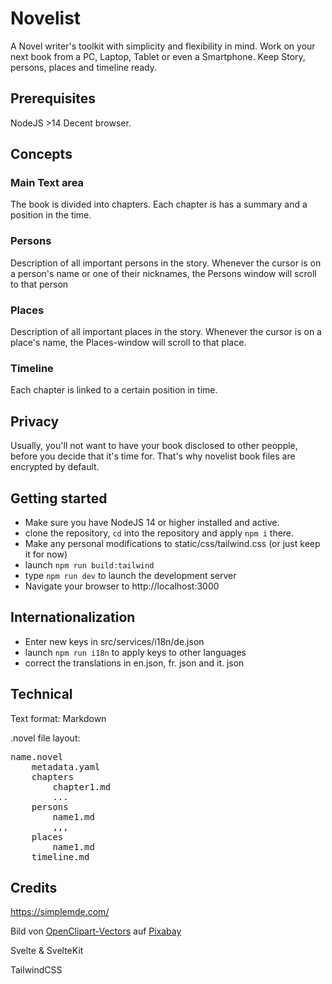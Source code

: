 # Novelist

A Novel writer's toolkit with simplicity and flexibility in mind. Work on your next book from a PC, Laptop, Tablet or even a Smartphone. Keep Story, persons, places and timeline ready.

## Prerequisites

NodeJS >14
Decent browser.

## Concepts

### Main Text area

The book is divided into chapters. Each chapter is has a summary and a position in the time.

### Persons

Description of all important persons in the story. Whenever the cursor is on a person's name or one of their nicknames, the Persons window will scroll to that person

### Places

Description of all important places in the story. Whenever the cursor is on a place's name, the Places-window will scroll to that place.

### Timeline

Each chapter is linked to a certain position in time.

## Privacy

Usually, you'll not want to have your book disclosed to other peopple, before you decide that it's time for. That's why novelist book files are encrypted by default.

## Getting started

* Make sure you have NodeJS 14 or higher installed and active.
* clone the repository, `cd` into the repository and apply `npm i` there.
* Make any personal modifications to static/css/tailwind.css (or just keep it for now)
* launch `npm run build:tailwind`
* type `npm run dev` to launch the development server
* Navigate your browser to http://localhost:3000

## Internationalization

* Enter new keys in src/services/i18n/de.json
* launch `npm run i18n` to apply keys to other languages
* correct the translations in en.json, fr. json and it. json

## Technical

Text format: Markdown

.novel file layout:

<pre>
name.novel
    metadata.yaml
    chapters
        chapter1.md
        ...
    persons
        name1.md
        ,,, 
    places
        name1.md
    timeline.md    
</pre>    

## Credits
https://simplemde.com/

Bild von <a href="https://pixabay.com/de/users/openclipart-vectors-30363/?utm_source=link-attribution&amp;utm_medium=referral&amp;utm_campaign=image&amp;utm_content=156775">OpenClipart-Vectors</a> auf <a href="https://pixabay.com/de/?utm_source=link-attribution&amp;utm_medium=referral&amp;utm_campaign=image&amp;utm_content=156775">Pixabay</a>

Svelte & SvelteKit

TailwindCSS

